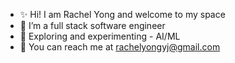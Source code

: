 - ✨ Hi! I am Rachel Yong and welcome to my space
- 🔭 I’m a full stack software engineer
- 🌱 Exploring and experimenting - AI/ML
- 👯 You can reach me at rachelyongyj@gmail.com 
